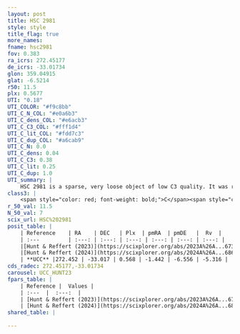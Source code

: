 ```yaml
---
layout: post
title: HSC 2981
style: style
title_flag: true
more_names: 
fname: hsc2981
fov: 0.383
ra_icrs: 272.45177
de_icrs: -33.01734
glon: 359.04915
glat: -6.5214
r50: 11.5
plx: 0.5677
UTI: "0.18"
UTI_COLOR: "#f9c8bb"
UTI_C_N_COL: "#e0a6b3"
UTI_C_dens_COL: "#e6acb3"
UTI_C_C3_COL: "#fff1d4"
UTI_C_lit_COL: "#fdd7c3"
UTI_C_dup_COL: "#a6cab9"
UTI_C_N: 0.0
UTI_C_dens: 0.04
UTI_C_C3: 0.38
UTI_C_lit: 0.25
UTI_C_dup: 1.0
UTI_summary: |
    HSC 2981 is a sparse, very loose object of low C3 quality. It was recently reported in the literature.<br><br><span style="color: #99180f; font-weight: bold;">Warning: </span>contains less than 25 stars with <i>P>0.5</i> estimated.
class3: |
    <span style="color: red; font-weight: bold;">C</span><span style="color: #FFC300; font-weight: bold;">B</span>
r_50_val: 11.5
N_50_val: 7
scix_url: HSC%202981
posit_table: |
    | Reference    | RA    | DEC   | Plx  | pmRA  | pmDE   |  Rv  |
    | :---         | :---: | :---: | :---: | :---: | :---: | :---: |
    |[Hunt & Reffert (2023)](https://scixplorer.org/abs/2023A%26A...673A.114H) | 272.47 | -33.008 | 0.546 | -1.464 | -6.563 | -5.269 |
    |[Hunt & Reffert (2024)](https://scixplorer.org/abs/2024A%26A...686A..42H) | 272.47 | -33.008 | 0.546 | -1.464 | -6.563 | -5.269 |
    | **UCC** |272.452 | -33.017 | 0.568 | -1.442 | -6.556 | -5.316 | 
cds_radec: 272.45177,-33.01734
carousel: UCC_HUNT23
fpars_table: |
    | Reference |  Values |
    | :---  |  :---:  |
    | [Hunt & Reffert (2023)](https://scixplorer.org/abs/2023A%26A...673A.114H) | `AV50=0.584, diffAV50=0.911, MOD50=11.183, logAge50=9.929` |
    | [Hunt & Reffert (2024)](https://scixplorer.org/abs/2024A%26A...686A..42H) | `MassJ=79.1622` |
shared_table: |
    
---
```

